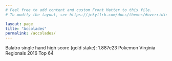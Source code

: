 ```yaml
---
# Feel free to add content and custom Front Matter to this file.
# To modify the layout, see https://jekyllrb.com/docs/themes/#overriding-theme-defaults

layout: page
title: "Accolades"
permalink: /accolades/
---
```



Balatro single hand high score (gold stake): 1.887e23
Pokemon Virginia Regionals 2016 Top 64
